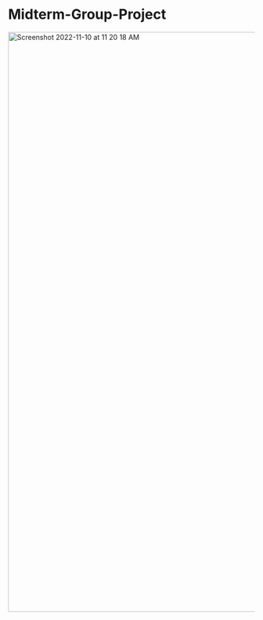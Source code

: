 # Midterm-Group-Project

<img width="1182" alt="Screenshot 2022-11-10 at 11 20 18 AM" src="https://user-images.githubusercontent.com/77137171/201149993-b6b1bd5e-ff82-4536-90ca-c91d842fe403.png">
